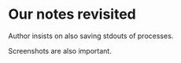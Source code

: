 
# Our notes revisited

Author insists on also saving stdouts of processes.

Screenshots are also important.
